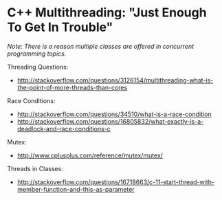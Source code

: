 # C++ Multithreading: "Just Enough To Get In Trouble"

*Note: There is a reason multiple classes are offered in concurrent programming topics.*


Threading Questions:
* http://stackoverflow.com/questions/3126154/multithreading-what-is-the-point-of-more-threads-than-cores

Race Conditions:
* http://stackoverflow.com/questions/34510/what-is-a-race-condition
* http://stackoverflow.com/questions/16805832/what-exactly-is-a-deadlock-and-race-conditions-c

Mutex:
* http://www.cplusplus.com/reference/mutex/mutex/

Threads in Classes:
* http://stackoverflow.com/questions/16718663/c-11-start-thread-with-member-function-and-this-as-parameter

